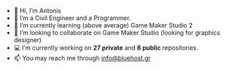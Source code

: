 - 👋 Hi, I’m Antonis
- 👀 I’m a Civil Engineer and a Programmer.
- 🌱 I’m currently learning (above average) Game Maker Studio 2
- 💞️ I’m looking to collaborate on Game Maker Studio (looking for graphics designer)
- 💻 I’m currently working on **27 private** and **6 public** repositories.
- 📫 You may reach me through info@bluehost.gr
